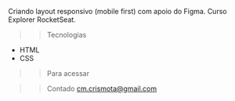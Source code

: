 Criando layout responsivo (mobile first) com apoio do Figma.
Curso Explorer RocketSeat.
>>Tecnologias

- HTML
- CSS

>>Para acessar

>>Contado cm.crismota@gmail.com


















